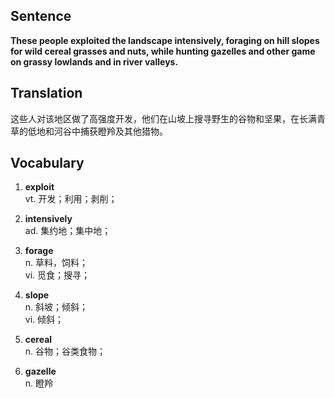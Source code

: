 ## Sentence

**These people exploited the landscape intensively, foraging on hill slopes for wild cereal grasses and nuts, while hunting gazelles and other game on grassy lowlands and in river valleys.**

## Translation

这些人对该地区做了高强度开发，他们在山坡上搜寻野生的谷物和坚果，在长满青草的低地和河谷中捕获瞪羚及其他猎物。     


## Vocabulary     

1. **exploit**     
vt. 开发；利用；剥削；      

2. **intensively**      
ad. 集约地；集中地；       

3. **forage**     
n. 草料，饲料；     
vi. 觅食；搜寻；      

4. **slope**      
n. 斜坡；倾斜；      
vi. 倾斜；      

5. **cereal**      
n. 谷物；谷类食物；      

6. **gazelle**      
n. 瞪羚      


